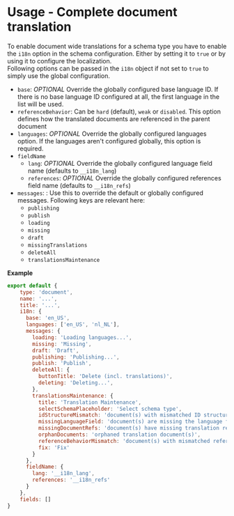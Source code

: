 # Usage - Complete document translation
To enable document wide translations for a schema type you have to enable the `i18n` option in the schema configuration. Either by setting it to `true` or by using it to configure the localization.  
Following options can be passed in the `i18n` object if not set to `true` to simply use the global configuration.  
* `base`: *OPTIONAL* Override the globally configured base language ID. If there is no base language ID configured at all, the first language in the list will be used.
* `referenceBehavior`: Can be `hard` (default), `weak` or `disabled`. This option defines how the translated documents are referenced in the parent document
* `languages`: *OPTIONAL* Override the globally configured languages option. If the languages aren't configured globally, this option is required.
* `fieldName`
  * `lang`: *OPTIONAL* Override the globally configured language field name (defaults to `__i18n_lang`)
  * `references`: *OPTIONAL* Override the globally configured references field name (defaults to `__i18n_refs`)
* `messages`: : Use this to override the default or globally configured messages. Following keys are relevant here:  
  * `publishing`
  * `publish`
  * `loading`
  * `missing`
  * `draft`
  * `missingTranslations`
  * `deleteAll`
  * `translationsMaintenance`

**Example**
```javascript
export default {
    type: 'document',
    name: '...',
    title: '...',
    i18n: {
      base: 'en_US',
      languages: ['en_US', 'nl_NL'],
      messages: {
        loading: 'Loading languages...',
        missing: 'Missing',
        draft: 'Draft',
        publishing: 'Publishing...',
        publish: 'Publish',
        deleteAll: {
          buttonTitle: 'Delete (incl. translations)',
          deleting: 'Deleting...',
        },
        translationsMaintenance: {
          title: 'Translation Maintenance',
          selectSchemaPlaceholder: 'Select schema type',
          idStructureMismatch: 'document(s) with mismatched ID structures',
          missingLanguageField: 'document(s) are missing the language field',
          missingDocumentRefs: 'document(s) have missing translation references',
          orphanDocuments: 'orphaned translation document(s)',
          referenceBehaviorMismatch: 'document(s) with mismatched reference behaviors',
          fix: 'Fix'
        }
      },
      fieldName: {
        lang: '__i18n_lang',
        references: '__i18n_refs'
      }
    },
    fields: []
}
```